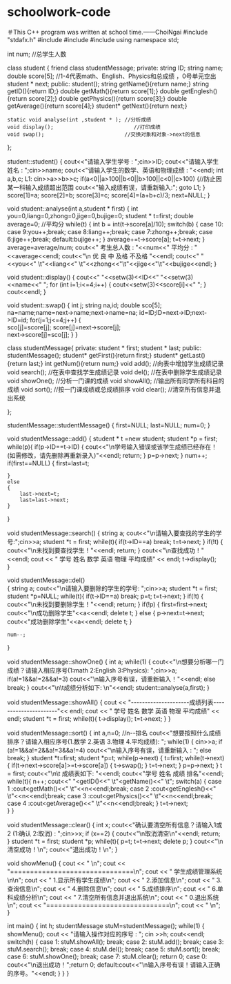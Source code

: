 # schoolwork-code
＃This C++ program was written at school time.——ChoiNgai
#include "stdafx.h"
#include<iostream>
#include<string>
#include<iomanip>
using namespace std;

int num;                                   //总学生人数

class student {
	friend class studentMessage;
private:
	string ID;
	string name;
	double score[5];                       //1-4代表math、English、Physics和总成绩  ，0号单元空出
	student * next;
public:
	student();
	string getName(){return name;}
	string getID(){return ID;}
	double getMath(){return score[1];}
	double getEnglesh(){return score[2];}
	double getPhysics(){return score[3];}
	double getAverage(){return score[4];}
	student* getNext(){return next;}

	static void analyse(int ,student * ); //分析成绩
	void display();                          //打印成绩
	void swap();                          //交换对象和对象->next的信息
};

student::student()
{
	cout<<"请输入学生学号 : ";cin>>ID;
	cout<<"请输入学生姓名 : ";cin>>name;
	cout<<"请输入学生的数学、英语和物理成绩 : "<<endl;
	int a,b,c;
L1:
	cin>>a>>b>>c;
	 if(a<0||a>100||b<0||b>100||c<0||c>100)  {//防止因某一科输入成绩超出范围
		    cout<<"输入成绩有误，请重新输入:";
			goto L1; }
	score[1]=a;
	score[2]=b;
	score[3]=c;
	score[4]=(a+b+c)/3;
	next=NULL;
}

void student::analyse(int a,student * first)
{
	int you=0,liang=0,zhong=0,jige=0,bujige=0;
	student * t=first;
	double average=0;                   //平均分
	while(t)
	{
		int b = int(t->score[a]/10);
		switch(b)
		{
		case 10:
		case 9:you++;break;
		case 8:liang++;break;
		case 7:zhong++;break;
		case 6:jige++;break;
		default:bujige++;
		}
		average+=t->score[a];
		t=t->next;
	}
	average=average/num;
	cout<<" 考生总人数 : "<<num<<"        平均分 : "<<average<<endl;
	cout<<"\n 优     良      中     及格    不及格  "<<endl;
	cout<<" "<<you<<" \t"<<liang<<" \t"<<zhong<<"\t"<<jige<<"\t"<<bujige<<endl;
}

void student::display()
{
	cout<<" "<<setw(3)<<ID<<"     "<<setw(3)<<name<<"      ";
	for (int i=1;i<=4;i++)
	{
		cout<<setw(3)<<score[i]<<"      ";
	}
	cout<<endl; 
}

void student::swap()
{
	int j;
	string na,id;
	double sco[5];
	na=name;name=next->name;next->name=na;
	id=ID;ID=next->ID;next->ID=id;
	for(j=1;j<=4;j++)
	{                                            
		sco[j]=score[j];
		score[j]=next->score[j];    
		next->score[j]=sco[j];
	}
}

class studentMessage{
private:
	student * first;
	student * last;
public:
	studentMessage();
	student* getFirst(){return first;}
	student* getLast(){return last;}
	int getNum(){return num;}
	void add();                             //向表中增加学生成绩记录
	void search();                          //在表中查找学生成绩记录
	void del();                             //在表中删除学生成绩记录
	void showOne();                         //分析一门课的成绩
	void showAll();                         //输出所有同学所有科目的成绩
	void sort();                            //按一门课成绩或总成绩排序
	void clear();                           //清空所有信息并退出系统

};

studentMessage::studentMessage()
{
	first=NULL;
	last=NULL;
	num=0;
}

void studentMessage::add() 
{
	student * t =new student;
	student *p = first;
	while(p){
		if(p->ID==t->ID)
		{
			cout<<"\n学号输入错误或该学生成绩已经存在！(如需修改，请先删除再重新录入)"<<endl;
			return;
		}
		p=p->next;
	}
	num++;
	if(first==NULL)
	{
		first=last=t;

	}
	else
	{    
		last->next=t;
		last=last->next;
	}
}

void studentMessage::search()
{
	string a;
	cout<<"\n请输入要查找的学生的学号:";cin>>a;
	student *t = first;
	while(t){
		if(t->ID==a)
			break;
		t=t->next;
	}
	if(!t)
	{
		cout<<"\n未找到要查找学生！"<<endl;
		return;
	}
	cout<<"\n查找成功！"<<endl;
	cout << " 学号    姓名     数学     英语     物理     平均成绩" << endl;
	t->display();        
}

void studentMessage::del()    
{
	string a;
	cout<<"\n请输入要删除的学生的学号: ";cin>>a;
	student *t = first;
	student *p=NULL;
	while(t){
		if(t->ID==a)
			break;
		p=t;
		t=t->next;
	}
	if(!t)
	{
		cout<<"\n未找到要删除学生！"<<endl;
		return;
	}
	if(!p)
	{
		first=first->next;
		cout<<"\n成功删除学生"<<a<<endl;
		delete t;
	}
	else
	{
		p->next=t->next;
		cout<<"成功删除学生"<<a<<endl;
		delete t;
	}

	num--;
}

void studentMessage::showOne()
{
	int a;
	while(1)
	{
		cout<<"\n想要分析哪一门成绩？请输入相应序号(1:math 2:English 3:Physics):  ";cin>>a;
		if(a!=1&&a!=2&&a!=3)
			cout<<"\n输入序号有误，请重新输入！"<<endl;
		else 
			break;
	}
	cout<<"\n\t成绩分析如下: \n"<<endl;
	student::analyse(a,first);
}

void studentMessage::showAll()
{
	cout << "---------------------成绩列表----------------------"<< endl;
	cout << " 学号    姓名     数学     英语     物理     平均成绩" << endl;
	student *t = first;
	while(t){
		t->display();
		t=t->next;
	}
}

void studentMessage::sort()
{
	int a,n=0;                  //n--排名
	cout<<"想要按照什么成绩排序？请输入相应序号(1.数学 2.英语 3.物理 4.平均成绩): ";
	while(1)
	{
		cin>>a;
		if (a!=1&&a!=2&&a!=3&&a!=4)
			cout<<"\n输入序号有误，请重新输入 : ";
		else
			break;
	}
	student *t=first;
	student *p=t;
	while(p->next)
	{
		t=first;
		while(t->next)
		{
			if(t->next->score[a]>=t->score[a])
			{
				t->swap();
			}
			t=t->next;
		}
		p=p->next;
	}
	t = first;
	cout<<"\n\t 成绩表如下: "<<endl;
	cout<<"学号    姓名    成绩    排名"<<endl;
	while(t){
		n++;
		cout<<" "<<t->getID()<<"  \t"<<t->getName()<<"  \t";
		switch(a)
		{
		case 1 :cout<<t->getMath()<<"  \t"<<n<<endl;break;
		case 2 :cout<<t->getEnglesh()<<"  \t"<<n<<endl;break;
		case 3 :cout<<t->getPhysics()<<"  \t"<<n<<endl;break;
		case 4 :cout<<t->getAverage()<<"  \t"<<n<<endl;break;
		}
		t=t->next;    
	}
}

void studentMessage::clear()
{
	int x;
	cout<<"确认要清空所有信息？请输入1或2 (1:确认 2:取消) : ";cin>>x;
	if (x==2) 
	{
		cout<<"\n取消清空\n"<<endl;
		return;
	}
	student *t = first;
	student *p; 
	while(t){
		p=t;
		t=t->next;
		delete p;
	}
	cout<<"\n清空成功！\n";
	cout<<"退出成功！\n";
}

void showMenu()
{
	cout << "                               \n";
	cout << "===============================\n";
	cout << "      学生成绩管理系统\n\n";
	cout << "      1.显示所有学生成绩\n";
	cout << "      2.添加信息\n";
	cout << "      3.查询信息\n";
	cout << "      4.删除信息\n";
	cout << "      5.成绩排序\n";
	cout << "      6.单科成绩分析\n";
	cout << "      7.清空所有信息并退出系统\n";
	cout << "      0.退出系统\n";
	cout << "===============================\n";
	cout << "                               \n";
}

int main()
{
	int h;
	studentMessage stuM=studentMessage();
	while(1)
	{
		showMenu();
		cout << "请输入操作对应的序号 : ";
		cin >>h;
		cout<<endl;
		switch(h)
		{
		case 1: stuM.showAll(); break;
		case 2: stuM.add(); break;
		case 3: stuM.search(); break;
		case 4: stuM.del(); break;
		case 5: stuM.sort(); break;
		case 6: stuM.showOne(); break;
		case 7: stuM.clear(); return 0;
		case 0: cout<<"\n退出成功！";return 0;
		default:cout<<"\n输入序号有误！请输入正确的序号。"<<endl;
		}
	}
}

